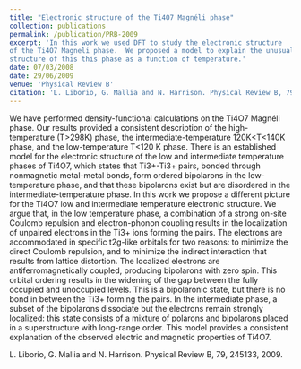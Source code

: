 ```yaml
---
title: "Electronic structure of the Ti4O7 Magnéli phase"
collection: publications
permalink: /publication/PRB-2009
excerpt: 'In this work we used DFT to study the electronic structure
of the Ti4O7 Magneli phase.  We proposed a model to explain the unusual behaviour of the electronic 
structure of this this phase as a function of temperature.'    
date: 07/03/2008
date: 29/06/2009
venue: 'Physical Review B'
citation: 'L. Liborio, G. Mallia and N. Harrison. Physical Review B, 79, 245133, 2009'
---
```

We have performed density-functional calculations on the Ti4O7 Magnéli phase. Our results provided a
consistent description of the high-temperature (T>298K) phase, the intermediate-temperature 120K<T<140K 
phase, and the low-temperature T<120 K phase. There is an established model for the electronic structure
of the low and intermediate temperature phases of Ti4O7, which states that Ti3+-Ti3+ pairs, bonded through
nonmagnetic metal-metal bonds, form ordered bipolarons in the low-temperature phase, and that these bipolarons
exist but are disordered in the intermediate-temperature phase. In this work we propose a different
picture for the Ti4O7 low and intermediate temperature electronic structure. We argue that, in the low temperature
phase, a combination of a strong on-site Coulomb repulsion and electron-phonon coupling results
in the localization of unpaired electrons in the Ti3+ ions forming the pairs. The electrons are accommodated in
specific t2g-like orbitals for two reasons: to minimize the direct Coulomb repulsion, and to minimize the
indirect interaction that results from lattice distortion. The localized electrons are antiferromagnetically
coupled, producing bipolarons with zero spin. This orbital ordering results in the widening of the gap between
the fully occupied and unoccupied levels. This is a bipolaronic state, but there is no bond in between the Ti3+
forming the pairs. In the intermediate phase, a subset of the bipolarons dissociate but the electrons remain
strongly localized: this state consists of a mixture of polarons and bipolarons placed in a superstructure with
long-range order. This model provides a consistent explanation of the observed electric and magnetic properties
of Ti4O7.

L. Liborio, G. Mallia and N. Harrison. Physical Review B, 79, 245133, 2009.
